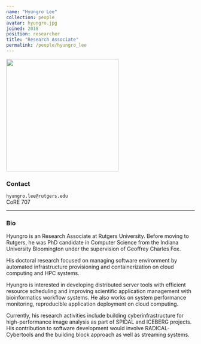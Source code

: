 ```yaml
---
name: "Hyungro Lee"
collection: people
avatar: hyungro.jpg
joined: 2018
position: researcher
title: "Research Associate"
permalink: /people/hyungro_lee
---
```


<img width="300" src="{{site.baseurl}}/images/people/{{page.avatar}}" data-action="zoom">

### Contact

<i class="fa fa-envelope-o"></i>  `hyungro.lee@rutgers.edu`<br>
<i class="fa fa-building"></i> CoRE 707 <br>
<hr>

### Bio

Hyungro is an Research Associate at Rutgers University. Before moving
to Rutgers, he was PhD candidate in Computer Science from the Indiana
University Bloomington under the supervision of Geoffrey Charles Fox.

His doctoral research focused on managing software environment by automated
infrastructure provisioning and containerization on cloud computing and HPC
systems.

Hyungro is interested in developing distributed server tools with efficient
resource scheduling and improving scientific application management with
bioinformatics workflow systems. He also works on system performance
monitoring, reproducible application deployment on cloud computing.

Currently, his research activities include building cyberinfrastructure for
high-performance image analysis as part of SPIDAL and ICEBERG projects. His
contribution to software development would involve RADICAL-Cybertools and the
building block approach as well as streaming systems. 
